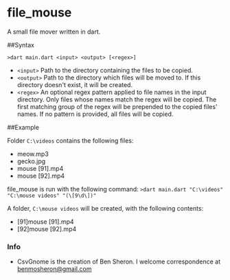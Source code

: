# file_mouse
A small file mover written in dart.

##Syntax

`>dart main.dart <input> <output> [<regex>]`

* `<input>` Path to the directory containing the files to be copied.
* `<output>` Path to the directory which files will be moved to. If this directory doesn't exist, it will be created.
* `<regex>` An optional regex pattern applied to file names in the input directory. Only files whose names match the regex will be copied. The first matching group of the regex will be prepended to the copied files' names. If no pattern is provided, all files will be copied.

##Example

Folder `C:\videos` contains the following files:
* meow.mp3
* gecko.jpg
* mouse [91].mp4
* mouse [92].mp4

file_mouse is run with the following command:
`>dart main.dart "C:\videos" "C:\mouse videos" "(\[9\d\])"`

A folder, `C:\mouse videos` will be created, with the following contents:
* [91]mouse [91].mp4
* [92]mouse [92].mp4

### Info

* CsvGnome is the creation of Ben Sheron. I welcome correspondence at benmosheron@gmail.com
